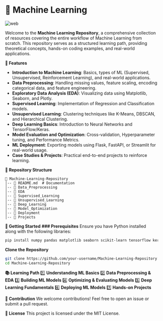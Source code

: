 # 🚀 Machine Learning

![web](https://github.com/user-attachments/assets/567b9e27-9458-485b-964c-56a459331089)



Welcome to the **Machine Learning Repository**, a comprehensive collection of resources covering the entire workflow of Machine Learning from scratch. This repository serves as a structured learning path, providing theoretical concepts, hands-on coding examples, and real-world applications.

**📌 Features**
- **Introduction to Machine Learning**: Basics, types of ML (Supervised, Unsupervised, Reinforcement Learning), and real-world applications.
- **Data Preprocessing**: Handling missing values, feature scaling, encoding categorical data, and feature engineering.
- **Exploratory Data Analysis (EDA)**: Visualizing data using Matplotlib, Seaborn, and Plotly.
- **Supervised Learning**: Implementation of Regression and Classification models.
- **Unsupervised Learning**: Clustering techniques like K-Means, DBSCAN, and Hierarchical Clustering.
- **Deep Learning Basics**: Introduction to Neural Networks and TensorFlow/Keras.
- **Model Evaluation and Optimization**: Cross-validation, Hyperparameter tuning, and Performance Metrics.
- **ML Deployment**: Exporting models using Flask, FastAPI, or Streamlit for real-world usage.
- **Case Studies & Projects**: Practical end-to-end projects to reinforce learning.

**📁 Repository Structure**
```
📂 Machine-Learning-Repository
│-- 📜 README.md  # Documentation
│-- 📂 Data_Preprocessing
│-- 📂 EDA
│-- 📂 Supervised_Learning
│-- 📂 Unsupervised_Learning
│-- 📂 Deep_Learning
│-- 📂 Model_Optimization
│-- 📂 Deployment
│-- 📂 Projects
```

**🚀 Getting Started**
**### Prerequisites**
Ensure you have Python installed along with the following libraries:
```bash
pip install numpy pandas matplotlib seaborn scikit-learn tensorflow keras flask streamlit
```

**Clone the Repository**
```bash
git clone https://github.com/your-username/Machine-Learning-Repository.git
cd Machine-Learning-Repository
```

**📚 Learning Path**
1️⃣ **Understanding ML Basics**
2️⃣ **Data Preprocessing & EDA**
3️⃣ **Building ML Models**
4️⃣ **Optimizing & Evaluating Models**
5️⃣ **Deep Learning Fundamentals**
6️⃣ **Deploying ML Models**
7️⃣ **Hands-on Projects**

**🤝 Contribution**
We welcome contributions! Feel free to open an issue or submit a pull request.

**📜 License**
This project is licensed under the MIT License.
